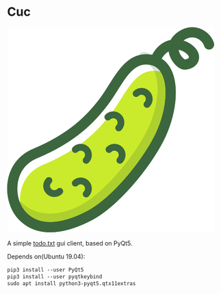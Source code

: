 # Cuc
![](icons/icon3.png)  

A simple [todo.txt](https://github.com/todotxt/todo.txt) gui client, based on PyQt5.

Depends on(Ubuntu 19.04):

    pip3 install --user PyQt5 
    pip3 install --user pyqtkeybind
    sudo apt install python3-pyqt5.qtx11extras


    
